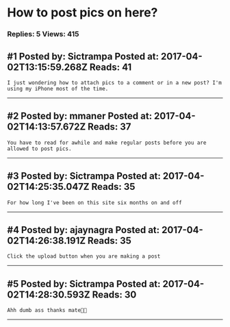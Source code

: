 # How to post pics on here?

### Replies: 5 Views: 415

## \#1 Posted by: Sictrampa Posted at: 2017-04-02T13:15:59.268Z Reads: 41

```
I just wondering how to attach pics to a comment or in a new post? I'm using my iPhone most of the time.
```

---
## \#2 Posted by: mmaner Posted at: 2017-04-02T14:13:57.672Z Reads: 37

```
You have to read for awhile and make regular posts before you are allowed to post pics.
```

---
## \#3 Posted by: Sictrampa Posted at: 2017-04-02T14:25:35.047Z Reads: 35

```
For how long I've been on this site six months on and off
```

---
## \#4 Posted by: ajaynagra Posted at: 2017-04-02T14:26:38.191Z Reads: 35

```
Click the upload button when you are making a post
```

---
## \#5 Posted by: Sictrampa Posted at: 2017-04-02T14:28:30.593Z Reads: 30

```
Ahh dumb ass thanks mate👍🏻
```

---
